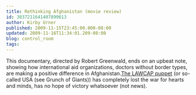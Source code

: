 ```yaml
---
title: Rethinking Afghanistan (movie review)
id: 3837211641407899613
author: Kirby Urner
published: 2009-11-15T23:45:00.000-08:00
updated: 2009-11-16T11:34:01.209-08:00
blog: control_room
tags: 
---
```


This documentary, directed by Robert Greenwald, ends on an upbeat note, showing how international aid organizations, doctors without border types, are making a positive difference in Afghanistan.[The LAWCAP puppet](http://mybizmo.blogspot.com/2008/05/carrier-movie-review.html) (or so-called USA (see Grunch of Giants)) has completely lost the war for hearts and minds, has no hope of victory whatsoever (not news).